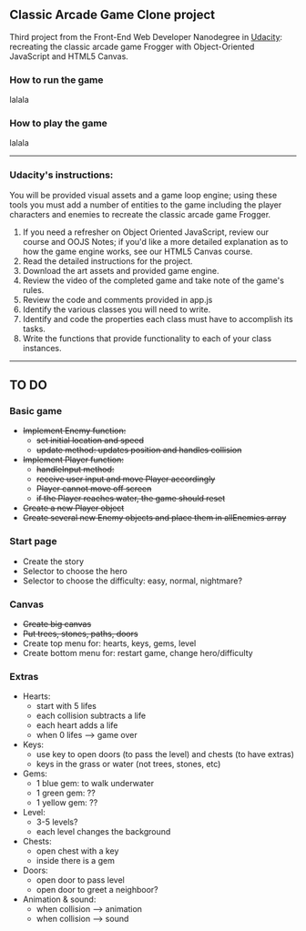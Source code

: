 ## Classic Arcade Game Clone project

Third project from the Front-End Web Developer Nanodegree in <a href="https://www.udacity.com" target="_blank">Udacity</a>:
<br>
recreating the classic arcade game Frogger with Object-Oriented JavaScript and HTML5 Canvas.

### How to run the game

lalala

### How to play the game

lalala

----------------------

### Udacity's instructions:

You will be provided visual assets and a game loop engine; using these tools you must add a number of entities to the game including the player characters and enemies to recreate the classic arcade game Frogger.

1. If you need a refresher on Object Oriented JavaScript, review our course and OOJS Notes; if you'd like a more detailed explanation as to how the game engine works, see our HTML5 Canvas course.
2. Read the detailed instructions for the project.
3. Download the art assets and provided game engine.
4. Review the video of the completed game and take note of the game's rules.
5. Review the code and comments provided in app.js
6. Identify the various classes you will need to write.
7. Identify and code the properties each class must have to accomplish its tasks.
8. Write the functions that provide functionality to each of your class instances.
 
-----------------------------------

## TO DO
 
### Basic game 
- ~~Implement Enemy function:~~ 
  - ~~set initial location and speed~~
  - ~~update method: updates position and handles collision~~
- ~~Implement Player function:~~
  - ~~handleInput method:~~
  - ~~receive user input and move Player accordingly~~
  - ~~Player cannot move off screen~~
  - ~~if the Player reaches water, the game should reset~~
 - ~~Create a new Player object~~
 - ~~Create several new Enemy objects and place them in allEnemies array~~
 
### Start page
- Create the story
- Selector to choose the hero
- Selector to choose the difficulty: easy, normal, nightmare? 
 
### Canvas
- ~~Create big canvas~~
- ~~Put trees, stones, paths, doors~~
- Create top menu for: hearts, keys, gems, level
- Create bottom menu for: restart game, change hero/difficulty

### Extras
- Hearts: 
  - start with 5 lifes
  - each collision subtracts a life
  - each heart adds a life
  - when 0 lifes --> game over
- Keys: 
  - use key to open doors (to pass the level) and chests (to have extras)
  - keys in the grass or water (not trees, stones, etc)
- Gems:
  - 1 blue gem: to walk underwater 
  - 1 green gem: ??
  - 1 yellow gem: ??
- Level: 
  - 3-5 levels? 
  - each level changes the background
- Chests: 
  - open chest with a key
  - inside there is a gem 
- Doors:
  - open door to pass level
  - open door to greet a neighboor? 
- Animation & sound:
  - when collision --> animation
  - when collision --> sound 
